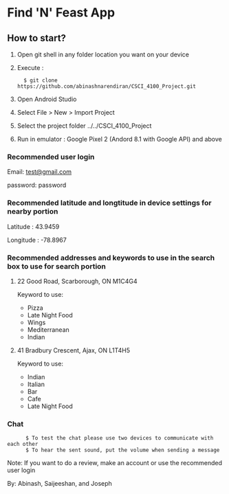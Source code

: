 # Find 'N' Feast App
 
 ## How to start?
 1. Open git shell in any folder location you want on your device
 2. Execute :
 
          $ git clone https://github.com/abinashnarendiran/CSCI_4100_Project.git
          
 3. Open Android Studio
 4. Select File > New > Import Project
 5. Select the project folder ../../CSCI_4100_Project
 6. Run in emulator : Google Pixel 2 (Andord 8.1 with Google API) and above
 
 
 

 
 
  ### Recommended user login
  
  Email: test@gmail.com
  
  password: password
 
 
 
 
  
 
 
 
 ### Recommended latitude and longtitude in device settings for nearby portion
 
 Latitude  : 43.9459
 
 Longitude : -78.8967
 
 
 
 
 
 ### Recommended addresses and keywords to use in the search box to use for search portion
 
 1. 22 Good Road, Scarborough, ON M1C4G4
 
    Keyword to use: 
    - Pizza
    - Late Night Food
    - Wings
    - Mediterranean
    - Indian
          
     
    
 2. 41 Bradbury Crescent, Ajax, ON L1T4H5
 
    Keyword to use: 
    - Indian
    - Italian
    - Bar
    - Cafe
    - Late Night Food
   
 
  ### Chat
 
          $ To test the chat please use two devices to communicate with each other
          $ To hear the sent sound, put the volume when sending a message
          
  
  
  

 Note: If you want to do a review, make an account or use the recommended user login
  
  
  By: Abinash, Saijeeshan, and Joseph
